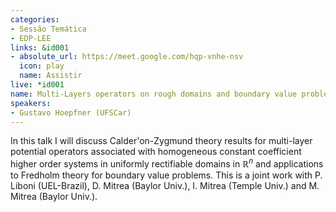 ```yaml
---
categories:
- Sessão Temática
- EDP-LEE
links: &id001
- absolute_url: https://meet.google.com/hqp-vnhe-nsv
  icon: play
  name: Assistir
live: *id001
name: Multi-Layers operators on rough domains and boundary value problems
speakers:
- Gustavo Hoepfner (UFSCar)
---
```


In this talk I will discuss Calder\'on-Zygmund theory results for multi-layer potential operators associated with homogeneous constant coefficient higher order systems in uniformly rectifiable domains in ${\mathbb{R}}^n$ and applications to Fredholm theory for boundary value problems. This is a joint work with P. Liboni (UEL-Brazil), D. Mitrea (Baylor Univ.), I. Mitrea (Temple Univ.) and M. Mitrea (Baylor Univ.). 